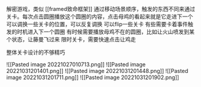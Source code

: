 解密游戏，类似 [[framed致命框架]] 通过移动场景顺序，触发的东西不同来通过关卡。每次点击圆圈播放这个圆圈的内容，点击母鸡的看起来就是它走进下一个
可以调换一些关卡的位置，可以反复调换
可以flip一些关卡
有些需要卡着事件触发的时机进入下一个圆圈
有时候需要播放母鸡不在的圆圈，比如让火山喷发到某个状态，让藤曼飞过来
限时关卡，需要快速点击让鸡走

整体关卡设计的不够精巧

![[Pasted image 20221027010713.png]]
![[Pasted image 20221031201401.png]]
![[Pasted image 20221031201448.png]]
![[Pasted image 20221031201711.png]]
![[Pasted image 20221031201902.png]]